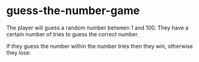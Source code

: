 # guess-the-number-game

The player will guess a random number between 1 and 100. They have a certain number of tries to guess the correct number.


If they guess the number within the number tries then they win, otherwise they lose.
